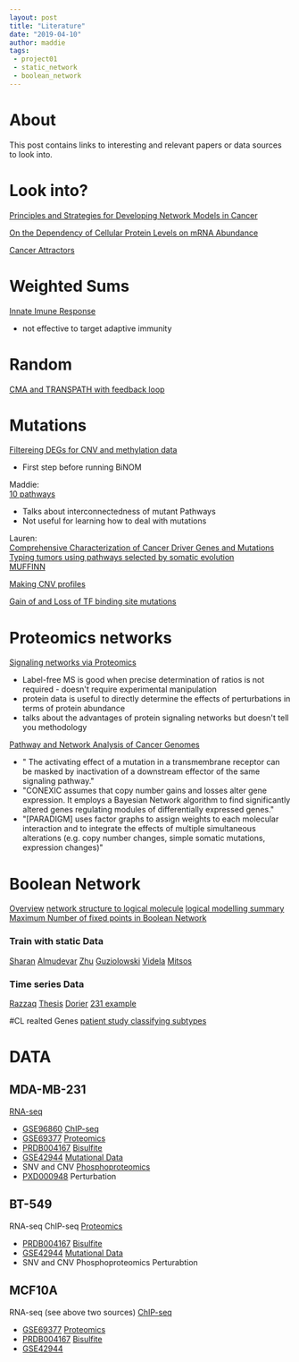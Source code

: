 ```yaml
---
layout: post
title: "Literature"
date: "2019-04-10"
author: maddie
tags:
 - project01
 - static_network
 - boolean_network
---
```

# About
This post contains links to interesting and relevant papers or data sources to look into.

# Look into?
[Principles and Strategies for Developing Network Models in Cancer](https://www.ncbi.nlm.nih.gov/pmc/articles/PMC3082135/pdf/nihms283558.pdf)

[On the Dependency of Cellular Protein Levels on mRNA Abundance](https://www.sciencedirect.com/science/article/pii/S0092867416302707?via%3Dihub)

[Cancer Attractors](https://www.sciencedirect.com/science/article/pii/S1084952109001499?via%3Dihub)

# Weighted Sums
[Innate Imune Response](https://www.ncbi.nlm.nih.gov/pmc/articles/PMC5669567/)
- not effective to target adaptive immunity

# Random
[CMA and TRANSPATH with feedback loop](https://link.springer.com/epdf/10.1186/s12859-019-2687-7?author_access_token=sVKkYS1vthjs4IRR996zWG_BpE1tBhCbnbw3BuzI2RPhTLlVAL5qq8LtDv8FankfDgVDIqk0LGtYnBvOyZmdZODwt45qEYsirKS_SU5CgtJn3M-l8KDgIgttz64tXmFosEIyOXhw9lVO4lK-ETDVhw%3D%3D)   

# Mutations
[Filtereing DEGs for CNV and methylation data](https://www.ncbi.nlm.nih.gov/pmc/articles/PMC4160810/) 
  - First step before running BiNOM

Maddie:  
[10 pathways](https://www.cell.com/cell/pdf/S0092-8674(18)30359-3.pdf)  
  - Talks about interconnectedness of mutant Pathways
  - Not useful for learning how to deal with mutations

Lauren:  
[Comprehensive Characterization of Cancer Driver Genes and Mutations](https://www.cell.com/cell/pdf/S0092-8674(18)30237-X.pdf)  
[Typing tumors using pathways selected by somatic evolution](https://www.nature.com/articles/s41467-018-06464-y.pdf)  
[MUFFINN](https://www.inetbio.org/muffinn/tutorial.php)  

[Making CNV profiles](https://www.nature.com/articles/s41588-018-0179-8)

[Gain of and Loss of TF binding site mutations](https://journals.plos.org/plosone/article?id=10.1371/journal.pone.0174032)



# Proteomics networks
[Signaling networks via Proteomics](https://www.nature.com/articles/nrm2900)
   - Label-free MS is good when precise determination of ratios is not required
    - doesn't require experimental manipulation
  - protein data is useful to directly determine the effects of perturbations in terms of protein abundance
  - talks about the advantages of protein signaling networks but doesn't tell you methodology

[Pathway and Network Analysis of Cancer Genomes](https://www.ncbi.nlm.nih.gov/pmc/articles/PMC4717906/)
  - " The activating effect of a mutation in a transmembrane receptor can be masked by inactivation of a downstream effector of the same signaling pathway."
  - "CONEXIC assumes that copy number gains and losses alter gene expression. It employs a Bayesian Network algorithm to find significantly altered genes regulating modules of differentially expressed genes."
  - "[PARADIGM] uses factor graphs to assign weights to each molecular interaction and to integrate the effects of multiple simultaneous alterations (e.g. copy number changes, simple somatic mutations, expression changes)"

# Boolean Network
[Overview](https://onlinelibrary.wiley.com/doi/epdf/10.1002/wsbm.1273)
[network structure to logical molecule](https://www.ncbi.nlm.nih.gov/pmc/articles/PMC4990565/)
[logical modelling summary](https://www.frontiersin.org/articles/10.3389/fgene.2016.00094/full)
[Maximum Number of fixed points in Boolean Network](https://link.springer.com/article/10.1007/s11538-008-9304-7)

### Train with static Data
[Sharan](https://europepmc.org/backend/ptpmcrender.fcgi?accid=PMC3590894&blobtype=pdf)
[Almudevar](https://www.ncbi.nlm.nih.gov/pmc/articles/PMC3215431/pdf/sagmb1727.pdf)
[Zhu](https://www.nature.com/articles/srep23078.pdf)
[Guziolowski](https://www.ncbi.nlm.nih.gov/pmc/articles/PMC3753570/pdf/btt393.pdf)
[Videla](https://arxiv.org/pdf/1210.0690.pdf)
[Mitsos](https://journals.plos.org/ploscompbiol/article/file?id=10.1371/journal.pcbi.1000591&type=printable)

### Time series Data
[Razzaq](https://journals.plos.org/ploscompbiol/article/file?id=10.1371/journal.pcbi.1006538&type=printable)
[Thesis](https://tel.archives-ouvertes.fr/tel-02021019/document/)
[Dorier](https://bmcbioinformatics.biomedcentral.com/track/pdf/10.1186/s12859-016-1287-z)
[231 example](https://www.ncbi.nlm.nih.gov/pmc/articles/PMC2932856/pdf/nihms-221294.pdf)


#CL realted Genes
[patient study classifying subtypes](http://cancerres.aacrjournals.org/content/77/9/2213)

# DATA
## MDA-MB-231
[RNA-seq](https://bmcgenomics.biomedcentral.com/articles/10.1186/s12864-018-4533-0)
  - [GSE96860](https://www.ncbi.nlm.nih.gov/geo/query/acc.cgi?acc=GSE96860)
[ChIP-seq](http://www.oncotarget.com/index.php?journal=oncotarget&page=article&op=view&path[]=6922&pubmed-linkout=1)
  - [GSE69377](https://www.ncbi.nlm.nih.gov/geo/query/acc.cgi?acc=GSE69377)
[Proteomics](https://www.sciencedirect.com/science/article/pii/S2211124715003411?via%3Dihub)
  - [PRDB004167](https://www.proteomicsdb.org/#projects/4167/3085)
[Bisulfite](https://genomebiology.biomedcentral.com/articles/10.1186/gb-2013-14-10-r110)
  - [GSE42944](https://www.ncbi.nlm.nih.gov/geo/query/acc.cgi)
[Mutational Data](https://cancer.sanger.ac.uk/cell_lines/sample/overview?id=905960)
  - SNV and CNV
[Phosphoproteomics](https://onlinelibrary.wiley.com/doi/epdf/10.1002/elps.201300586)
  - [PXD000948](http://proteomecentral.proteomexchange.org/cgi/GetDataset?ID=PXD000948)
Perturbation

## BT-549
RNA-seq
ChIP-seq
[Proteomics](https://www.sciencedirect.com/science/article/pii/S2211124715003411?via%3Dihub)
  - [PRDB004167](https://www.proteomicsdb.org/#projects/4167/3085)
[Bisulfite](https://genomebiology.biomedcentral.com/articles/10.1186/gb-2013-14-10-r110)
  - [GSE42944](https://www.ncbi.nlm.nih.gov/geo/query/acc.cgi)
[Mutational Data](https://cancer.sanger.ac.uk/cell_lines/sample/overview?id=905951)
  - SNV and CNV
Phosphoproteomics
Perturabtion

## MCF10A
RNA-seq (see above two sources)
[ChIP-seq](http://www.oncotarget.com/index.php?journal=oncotarget&page=article&op=view&path[]=6922&pubmed-linkout=1)
  - [GSE69377](https://www.ncbi.nlm.nih.gov/geo/query/acc.cgi?acc=GSE69377)
[Proteomics](https://www.sciencedirect.com/science/article/pii/S2211124715003411?via%3Dihub)
  - [PRDB004167](https://www.proteomicsdb.org/#projects/4167/3085)
[Bisulfite](https://genomebiology.biomedcentral.com/articles/10.1186/gb-2013-14-10-r110)
  - [GSE42944](https://www.ncbi.nlm.nih.gov/geo/query/acc.cgi)